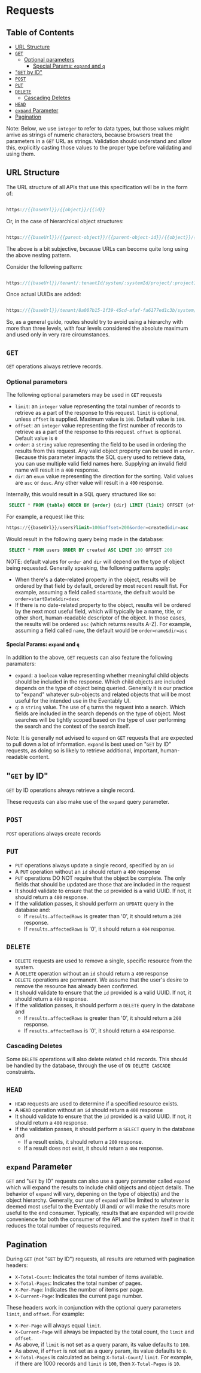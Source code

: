 # Requests

## Table of Contents

- [URL Structure](#url-structure)
- [`GET`](#get)
  - [Optional parameters](#optional-parameters)
    - [Special Params: `expand` and `q`](#special-params-expand-and-q)
- ["`GET` by ID"](#get-by-id)
- [`POST`](#post)
- [`PUT`](#put)
- [`DELETE`](#delete)
  - [Cascading Deletes](#cascading-deletes)
- [`HEAD`](#head)
- [`expand` Parameter](#expand-parameter)
- [Pagination](#pagination)

Note: Below, we use `integer` to refer to data types, but those values might arrive
as strings of numeric characters, because browsers treat the parameters in a `GET` URL as strings. Validation should understand and allow this, explicitly casting
those values to the proper type before validating and using them.

## URL Structure

The URL structure of all APIs that use this specification will be in the form of:

```javascript

https://{{baseUrl}}/{{object}}/{{id}}

```

Or, in the case of hierarchical object structures:

```javascript

https://{{baseUrl}}/{{parent-object}}/{{parent-object-id}}/{{object}}/{{id}}

```

The above is a bit subjective, because URLs can become quite long using the above nesting pattern.

Consider the following pattern:

```javascript

https://{{baseUrl}}/tenant/:tenantId/system/:systemId/project/:projectId/issues/:issueId/comment/:commentId

```

Once actual UUIDs are added:

```javascript

https://{{baseUrl}}/tenant/8a007b15-1f39-45cd-afaf-fa6177ed1c3b/system/b3f022a4-2970-4840-b9bb-3d14709c9d2a/project/af6c1308-613f-40ff-9133-a6b993249c8/issues/3f16dca9-870e-4692-be2a-ea6d883b9dfd/comment/c0b2c9df-1df8-4b7c-bb1e-3e449ce746af


```

So, as a general guide, routes should try to avoid using a hierarchy with more than three levels, with four levels considered the absolute maximum and used only in very rare circumstances.

## `GET`

`GET` operations always retrieve records.

### Optional parameters

The following optional parameters may be used in `GET` requests

- `limit`: an `integer` value representing the total number of records to retrieve as a part of the response to this request. `limit` is optional, unless `offset` is supplied. Maximum value is `100`. Default value is `100`.
- `offset`: an `integer` value representing the first number of records to retrieve as a part of the response to this request. `offset` is optional. Default value is `0`
- `order`: a `string` value representing the field to be used in ordering the results from this request. Any valid object property can be used in `order`. Because this parameter impacts the SQL query used to retrieve data, you can use multiple valid field names here. Supplying an invalid field name will result in a `400` response.
- `dir`: an `enum` value representing the direction for the sorting. Valid values are `asc` or `desc`. Any other value will result in a `400` response.

Internally, this would result in a SQL query structured like so:

```SQL
 SELECT * FROM {table} ORDER BY {order} {dir} LIMIT {limit} OFFSET {offset}
```

For example, a request like this:

```SQL
https://{{baseUrl}}/users?limit=100&offset=200&order=created&dir=asc
```

Would result in the following query being made in the database:

```sql
 SELECT * FROM users ORDER BY created ASC LIMIT 100 OFFSET 200

```

NOTE: default values for `order` and `dir` will depend on the type of object being requested. Generally speaking, the following patterns apply:

- When there's a date-related property in the object, results will be ordered by that field by default, ordered by most recent result fist.  For example, assuming a field called `startDate`, the default would be `order=startDate&dir=desc`
- If there is no date-related property to the object, results will be ordered by the next most useful field, which will typically be a name, title, or other short, human-readable descriptor of the object. In those cases, the results will be ordered `asc` (which returns results A-Z). For example, assuming a field called `name`, the default would be `order=name&dir=asc`

#### Special Params: `expand` and `q`

In addition to the above, `GET` requests can also feature the following paramaters:

- `expand`: a `boolean` value representing whether meaningful child objects should be included in the response. Which child objects are included depends on the type of object being queried. Generally it is our practice to "expand" whatever sub-objects and related objects that will be most useful for the intended use in the Eventably UI.
- `q`: a `string` value. The use of `q` turns the request into a search. Which fields are included in the search depends on the type of object. Most searches will be tightly scoped based on the type of user performing the search and the context of the search itself.

Note: It is generally not advised to `expand` on `GET` requests that are expected to pull down a lot of information. `expand` is best used on "`GET` by ID" requests, as doing so is likely to retrieve additional, important, human-readable content.

## "`GET` by ID"

`GET` by ID operations always retrieve a single record.

These requests can also make use of the `expand` query parameter.

## `POST`

`POST` operations always create records

## `PUT`

- `PUT` operations always update a single record, specified by an `id`
- A `PUT` operation without an `id` should return a `400` response
- `PUT` operations DO NOT require that the object be complete. The only fields that should be updated are those that are included in the request
- It should validate to ensure that the `id` provided is a valid UUID. If not, it should return a `400` response.
- If the validation passes, it should perform an `UPDATE` query in the database and:
  - If `results.affectedRows` is greater than '0', it should return a `200` response.  
  - If `results.affectedRows` is '0', it should return a `404` response.

## `DELETE`

- `DELETE` requests are used to remove a single, specific resource from the system.
- A `DELETE` operation without an `id` should return a `400` response
- `DELETE` operations are permanent. We assume that the user's desire to remove the resource has already been confirmed.
- It should validate to ensure that the `id` provided is a valid UUID. If not, it should return a `400` response.
- If the validation passes, it should perform a `DELETE` query in the database and
  - If `results.affectedRows` is greater than '0', it should return a `200` response.  
  - If `results.affectedRows` is '0', it should return a `404` response.

### Cascading Deletes

Some `DELETE` operations will also delete related child records. This should be handled by the database, through the use of `ON DELETE CASCADE` constraints.

## `HEAD`

- `HEAD` requests are used to determine if a specified resource exists.  
- A `HEAD` operation without an `id` should return a `400` response
- It should validate to ensure that the `id` provided is a valid UUID. If not, it should return a `400` response.
- If the validation passes, it should perform a `SELECT` query in the database and
  - If a result exists, it should return a `200` response.  
  - If a result does not exist, it should return a `404` response.

## `expand` Parameter

`GET` and "`GET` by ID" requests can also use a query parameter called `expand` which will expand the results to include child objects and object details. The behavior of `expand` will vary, depening on the type of object(s) and the object hierarchy. Generally, our use of `expand` will be limited to whatever is deemed most useful to the Eventably UI and/ or will make the results more useful to the end consumer. Typically, results that are expanded will provide convenience for both the consumer of the API and the system itself in that it reduces the total number of requests required.

## Pagination

During `GET` (not "`GET` by ID") requests, all results are returned with pagination headers:

- `X-Total-Count`: Indicates the total number of items available.
- `X-Total-Pages`: Indicates the total number of pages.
- `X-Per-Page`: Indicates the number of items per page.
- `X-Current-Page`: Indicates the current page number.

These headers work in conjunction with the optional query parameters `limit`, and `offset`. For example:

- `X-Per-Page` will always equal `limit`.
- `X-Current-Page` will always be impacted by the total count, the `limit` and `offset`.
- As above, if `limit` is not set as a query param, its value defaults to `100`.
- As above, if `offset` is not set as a query param, its value defaults to `0`.
- `X-Total-Pages` is calculated as being `X-Total-Count`/ `limit`.  For example, if there are 1000 records and `limit` is `100`, then `X-Total-Pages` is `10`.
